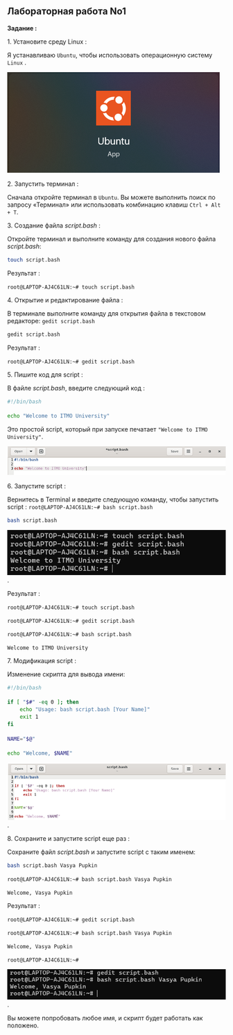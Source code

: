 ## Лабораторная работа No1

**Задание :**

1\. Установите среду Linux :

Я устанавливаю `Ubuntu`, чтобы использовать операционную систему `Linux` .

![image](https://github.com/haha523/lab-1.linux/blob/fdcb31455a00e4e6a97fb9052e089b2bb2f124b4/app%20Ubuntu.png)

2\. Запустить терминал :

Сначала откройте терминал в `Ubuntu`. Вы можете выполнить поиск по запросу «Терминал» или использовать комбинацию клавиш `Ctrl + Alt + T`.

3\. Создание файла *script.bash* :

Откройте терминал и выполните команду для создания нового файла *script.bash*:

```bash
touch script.bash
```
Результат :
 
 `root@LAPTOP-AJ4C61LN:~# touch script.bash`

4\. Открытие и редактирование файла :

В терминале выполните команду для открытия файла в текстовом редакторе:  `gedit script.bash`

```bash
gedit script.bash
```
Результат :

`root@LAPTOP-AJ4C61LN:~# gedit script.bash`

5\. Пишите код для script :

В файле *script.bash*, введите следующий код :

```bash
#!/bin/bash

echo "Welcome to ITMO University"
```

Это простой script, который при запуске печатает `"Welcome to ITMO University"`.

![image](https://github.com/haha523/lab-1.linux/blob/780f6bef032d2aa0729235691c3419cfeb92247f/png%20for%20linux%201/png%20code%20linux%201.png)


6\. Запустите script :

Вернитесь в Terminal и введите следующую команду, чтобы запустить script :  `root@LAPTOP-AJ4C61LN:~# bash script.bash`

```bash
bash script.bash
```

![image](https://github.com/haha523/lab-1.linux/blob/33608dcd081c3cf4540988429c780e14442bef42/png%20for%20linux%201/png%20input%20linux%201.png).

Результат :

`root@LAPTOP-AJ4C61LN:~# touch script.bash`

`root@LAPTOP-AJ4C61LN:~# gedit script.bash`

`root@LAPTOP-AJ4C61LN:~# bash script.bash`

`Welcome to ITMO University`

7\. Модификация script :

Изменение скрипта для вывода имени:

```bash
#!/bin/bash

if [ "$#" -eq 0 ]; then
    echo "Usage: bash script.bash [Your Name]"
    exit 1
fi

NAME="$@"

echo "Welcome, $NAME"
```

![image](https://github.com/haha523/lab-1.linux/blob/8e91c5007ed494581188a9762a47cc7d5b5c7ce0/png%20for%20linux%201/png%20code%20linux%202.png).


8\. Сохраните и запустите script еще раз :

Сохраните файл *script.bash* и запустите script с таким именем:

```bash
bash script.bash Vasya Pupkin
```

`root@LAPTOP-AJ4C61LN:~# bash script.bash Vasya Pupkin`

`Welcome, Vasya Pupkin`

Результат :

`root@LAPTOP-AJ4C61LN:~# gedit script.bash`

`root@LAPTOP-AJ4C61LN:~# bash script.bash Vasya Pupkin`

`Welcome, Vasya Pupkin`

`root@LAPTOP-AJ4C61LN:~#`


![image](https://github.com/haha523/lab-1.linux/blob/77f36eaeb8f7c517858fd94304a690bd2c8efcde/png%20for%20linux%201/png%20input%20linux%202.png).

 
Вы можете попробовать любое имя, и скрипт будет работать как положено.
